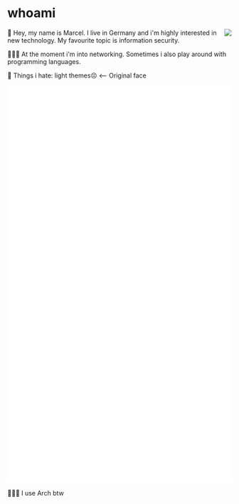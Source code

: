 # whoami
<image align=right src=https://raw.githubusercontent.com/marcel-kraatz/marcel-kraatz/master/images.png>
🔭 Hey, my name is Marcel. I live in Germany and
i'm highly interested in new technology.
My favourite topic is information security.

👨🏼‍💻 At the moment i'm into networking. Sometimes i also play around with programming languages.

💩 Things i hate: light themes😣 <-- Original face

![Stats](https://github.com/marcel-kraatz/marcel-kraatz/blob/master/github-metrics.svg)

🧝🏼‍♂️ I use Arch btw
